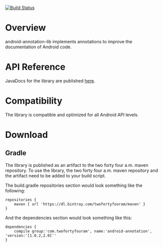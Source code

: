 [![Build Status](https://travis-ci.org/twofortyfouram/android-annotation.png?branch=master)](https://travis-ci.org/twofortyfouram/android-annotation)

# Overview
android-annotation-lib implements annotations to improve the documentation of Android code.


# API Reference
JavaDocs for the library are published [here](http://twofortyfouram.github.io/android-annotation).


# Compatibility
The library is compatible and optimized for all Android API levels.


# Download
## Gradle
The library is published as an artifact to the two forty four a.m. maven repository.  To use the library, the two forty four a.m. maven repository and the artifact need to be added to your build script.

The build.gradle repositories section would look something like the following:

    repositories {
        maven { url 'https://dl.bintray.com/twofortyfouram/maven' }
    }

And the dependencies section would look something like this:
    
    dependencies {
        compile group:'com.twofortyfouram', name:'android-annotation', 'version:'[1.0.2,2.0[''
    }
